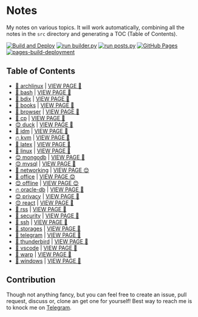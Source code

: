 # Notes

My notes on various topics. It will work automatically, combining all the notes in the `src` directory and generating a TOC (Table of Contents).

[![Build and Deploy](https://github.com/SharafatKarim/notes/actions/workflows/action.yml/badge.svg)](https://github.com/SharafatKarim/notes/actions/workflows/action.yml)
[![run builder.py](https://github.com/SharafatKarim/notes/actions/workflows/action.yml/badge.svg)](https://github.com/SharafatKarim/notes/actions/workflows/action.yml)
[![run posts.py](https://github.com/SharafatKarim/notes/actions/workflows/posts.yml/badge.svg)](https://github.com/SharafatKarim/notes/actions/workflows/posts.yml)
[![GitHub Pages](https://github.com/SharafatKarim/notes/actions/workflows/gh-pages.yml/badge.svg)](https://github.com/SharafatKarim/notes/actions/workflows/gh-pages.yml)
[![pages-build-deployment](https://github.com/SharafatKarim/notes/actions/workflows/pages/pages-build-deployment/badge.svg)](https://github.com/SharafatKarim/notes/actions/workflows/pages/pages-build-deployment)


## Table of Contents

- [👾 archlinux](src/archlinux.md) | <a href='https://sharafat.is-a.dev/notes/archlinux' target='_blank'>VIEW PAGE 👾</a>
- [🍕 bash](src/bash.md) | <a href='https://sharafat.is-a.dev/notes/bash' target='_blank'>VIEW PAGE 🍕</a>
- [🎸 bdix](src/bdix.md) | <a href='https://sharafat.is-a.dev/notes/bdix' target='_blank'>VIEW PAGE 🚀</a>
- [🌟 books](src/books.md) | <a href='https://sharafat.is-a.dev/notes/books' target='_blank'>VIEW PAGE 👾</a>
- [🍕 browser](src/browser.md) | <a href='https://sharafat.is-a.dev/notes/browser' target='_blank'>VIEW PAGE 🌈</a>
- [🚀 cp](src/cp.md) | <a href='https://sharafat.is-a.dev/notes/cp' target='_blank'>VIEW PAGE 🤖</a>
- [😊 duck](src/duck.md) | <a href='https://sharafat.is-a.dev/notes/duck' target='_blank'>VIEW PAGE 🌈</a>
- [🤖 idm](src/idm.md) | <a href='https://sharafat.is-a.dev/notes/idm' target='_blank'>VIEW PAGE 🤖</a>
- [🔥 kvm](src/kvm.md) | <a href='https://sharafat.is-a.dev/notes/kvm' target='_blank'>VIEW PAGE 🤖</a>
- [🤖 latex](src/latex.md) | <a href='https://sharafat.is-a.dev/notes/latex' target='_blank'>VIEW PAGE 🎉</a>
- [🤖 linux](src/linux.md) | <a href='https://sharafat.is-a.dev/notes/linux' target='_blank'>VIEW PAGE 🌈</a>
- [😊 mongodb](src/mongodb.md) | <a href='https://sharafat.is-a.dev/notes/mongodb' target='_blank'>VIEW PAGE 🚀</a>
- [😊 mysql](src/mysql.md) | <a href='https://sharafat.is-a.dev/notes/mysql' target='_blank'>VIEW PAGE 🤖</a>
- [🎉 networking](src/networking.md) | <a href='https://sharafat.is-a.dev/notes/networking' target='_blank'>VIEW PAGE 😊</a>
- [🚀 office](src/office.md) | <a href='https://sharafat.is-a.dev/notes/office' target='_blank'>VIEW PAGE 😊</a>
- [😊 offline](src/offline.md) | <a href='https://sharafat.is-a.dev/notes/offline' target='_blank'>VIEW PAGE 😊</a>
- [🔥 oracle-db](src/oracle-db.md) | <a href='https://sharafat.is-a.dev/notes/oracle-db' target='_blank'>VIEW PAGE 🌈</a>
- [😊 privacy](src/privacy.md) | <a href='https://sharafat.is-a.dev/notes/privacy' target='_blank'>VIEW PAGE 🎸</a>
- [😊 react](src/react.md) | <a href='https://sharafat.is-a.dev/notes/react' target='_blank'>VIEW PAGE 🚀</a>
- [🚀 rss](src/rss.md) | <a href='https://sharafat.is-a.dev/notes/rss' target='_blank'>VIEW PAGE 🚀</a>
- [🚀 security](src/security.md) | <a href='https://sharafat.is-a.dev/notes/security' target='_blank'>VIEW PAGE 🎸</a>
- [👾 ssh](src/ssh.md) | <a href='https://sharafat.is-a.dev/notes/ssh' target='_blank'>VIEW PAGE 🎸</a>
- [👾 storages](src/storages.md) | <a href='https://sharafat.is-a.dev/notes/storages' target='_blank'>VIEW PAGE 🍕</a>
- [🌟 telegram](src/telegram.md) | <a href='https://sharafat.is-a.dev/notes/telegram' target='_blank'>VIEW PAGE 🌈</a>
- [🎸 thunderbird](src/thunderbird.md) | <a href='https://sharafat.is-a.dev/notes/thunderbird' target='_blank'>VIEW PAGE 🍕</a>
- [🎉 vscode](src/vscode.md) | <a href='https://sharafat.is-a.dev/notes/vscode' target='_blank'>VIEW PAGE 🎸</a>
- [🍕 warp](src/warp.md) | <a href='https://sharafat.is-a.dev/notes/warp' target='_blank'>VIEW PAGE 🎸</a>
- [🚀 windows](src/windows.md) | <a href='https://sharafat.is-a.dev/notes/windows' target='_blank'>VIEW PAGE 🎉</a>

## Contribution

Though not anything fancy, but you can feel free to create an issue, pull request, discuss or, clone an get one for yourself!
Best way to reach me is to knock me on [Telegram](https://t.me/SharafatKarim).

